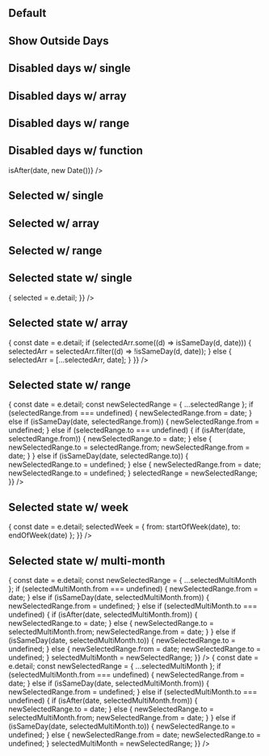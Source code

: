 <script lang="ts">
  import {
    addDays,
    subDays,
    isAfter,
    isSameDay,
    startOfWeek,
    endOfWeek,
    addMonths,
    startOfMonth,
  } from 'date-fns';

  import Month from '../components/Month.svelte';
  import Preview from '../components/Preview.svelte';
  import Stack from '../components/Stack.svelte';

  let selected = null;
  let selectedArr = [];
  let selectedRange = { from: null, to: null };
  let selectedWeek = { from: null, to: null };
  let selectedMultiMonth = { from: null, to: null };
</script>

<!-- TODO: Add playground -->

## Default

<Preview>
  <Month />
</Preview>

## Show Outside Days

<Preview>
<Month showOutsideDays />
</Preview>

## Disabled days w/ single

<Preview>
<Month disabledDays={new Date()} />
</Preview>

## Disabled days w/ array

<Preview>
  <Month
    disabledDays={[
    subDays(new Date(), 2),
    new Date(),
    addDays(new Date(), 2),
    ]}
  />
</Preview>

## Disabled days w/ range

<Preview>
  <Month
    disabledDays={{
      from: subDays(new Date(), 2),
      to: addDays(new Date(), 2),
    }}
  />
</Preview>

## Disabled days w/ function

<Preview>
  <Month disabledDays={(date) => isAfter(date, new Date())} />
</Preview>

## Selected w/ single

<Preview>
  <Month selected={new Date()} />
</Preview>

## Selected w/ array

<Preview>
  <Month
    selected={[subDays(new Date(), 2), new Date(), addDays(new Date(), 2)]}
  />
</Preview>

## Selected w/ range

<Preview>
  <Month
    selected={{ from: subDays(new Date(), 2), to: addDays(new Date(), 2) }}
  />
</Preview>

## Selected state w/ single

<Preview>
  <Month
    {selected}
    on:dateChange={(e) => {
      selected = e.detail;
    }}
  />
</Preview>

## Selected state w/ array

<Preview>
  <Month
    selected={selectedArr}
    on:dateChange={(e) => {
      const date = e.detail;
      if (selectedArr.some((d) => isSameDay(d, date))) {
        selectedArr = selectedArr.filter((d) => !isSameDay(d, date));
      } else {
        selectedArr = [...selectedArr, date];
      }
    }}
  />
</Preview>

## Selected state w/ range

<Preview>
  <Month
    selected={selectedRange}
    on:dateChange={(e) => {
      const date = e.detail;
      const newSelectedRange = { ...selectedRange };
      if (selectedRange.from === undefined) {
        newSelectedRange.from = date;
      } else if (isSameDay(date, selectedRange.from)) {
        newSelectedRange.from = undefined;
      } else if (selectedRange.to === undefined) {
        if (isAfter(date, selectedRange.from)) {
          newSelectedRange.to = date;
        } else {
          newSelectedRange.to = selectedRange.from;
          newSelectedRange.from = date;
        }
      } else if (isSameDay(date, selectedRange.to)) {
        newSelectedRange.to = undefined;
      } else {
        newSelectedRange.from = date;
        newSelectedRange.to = undefined;
      }
      selectedRange = newSelectedRange;
    }}
  />
</Preview>

## Selected state w/ week

<Preview>
  <Month
    selected={selectedWeek}
    on:dateChange={(e) => {
      const date = e.detail;
      selectedWeek = { from: startOfWeek(date), to: endOfWeek(date) };
    }}
  />
</Preview>

## Selected state w/ multi-month

<Preview>
  <Stack horizontal gap={40}>
    <Month
      selected={selectedMultiMonth}
      on:dateChange={(e) => {
        const date = e.detail;
        const newSelectedRange = { ...selectedMultiMonth };
        if (selectedMultiMonth.from === undefined) {
          newSelectedRange.from = date;
        } else if (isSameDay(date, selectedMultiMonth.from)) {
          newSelectedRange.from = undefined;
        } else if (selectedMultiMonth.to === undefined) {
        if (isAfter(date, selectedMultiMonth.from)) {
          newSelectedRange.to = date;
        } else {
          newSelectedRange.to = selectedMultiMonth.from;
          newSelectedRange.from = date;
        }
        } else if (isSameDay(date, selectedMultiMonth.to)) {
          newSelectedRange.to = undefined;
        } else {
          newSelectedRange.from = date;
          newSelectedRange.to = undefined;
        }
        selectedMultiMonth = newSelectedRange;
      }}
    />
    <Month
      selected={selectedMultiMonth}
      startOfMonth={startOfMonth(addMonths(new Date(), 1))}
      on:dateChange={(e) => {
        const date = e.detail;
        const newSelectedRange = { ...selectedMultiMonth };
        if (selectedMultiMonth.from === undefined) {
          newSelectedRange.from = date;
        } else if (isSameDay(date, selectedMultiMonth.from)) {
          newSelectedRange.from = undefined;
        } else if (selectedMultiMonth.to === undefined) {
        if (isAfter(date, selectedMultiMonth.from)) {
          newSelectedRange.to = date;
        } else {
          newSelectedRange.to = selectedMultiMonth.from;
          newSelectedRange.from = date;
        }
        } else if (isSameDay(date, selectedMultiMonth.to)) {
          newSelectedRange.to = undefined;
        } else {
          newSelectedRange.from = date;
          newSelectedRange.to = undefined;
        }
        selectedMultiMonth = newSelectedRange;
      }}
    />
  </Stack>
</Preview>
